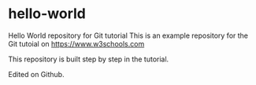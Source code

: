 # hello-world
Hello World repository for Git tutorial
This is an example repository for the Git tutoial on https://www.w3schools.com

This repository is built step by step in the tutorial.

Edited on Github.
